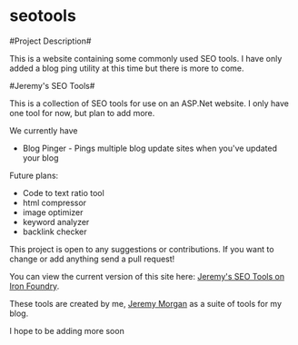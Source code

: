 seotools
========

#Project Description#

This is a website containing some commonly used SEO tools. I have only added a blog ping utility at this time but there is more to come. 

#Jeremy's SEO Tools#

This is a collection of SEO tools for use on an ASP.Net website. I only have one tool for now, but plan to add more. 

We currently have

- Blog Pinger - Pings multiple blog update sites when you've updated your blog

Future plans:

- Code to text ratio tool
- html compressor
- image optimizer
- keyword analyzer
- backlink checker

This project is open to any suggestions or contributions. If you want to change or add anything send a pull request!

You can view the current version of this site here: [Jeremy's SEO Tools on Iron Foundry](http://seotools.ironfoundry.me).

These tools are created by me, [Jeremy Morgan](http://www.jeremymorgan.com) as a suite of tools for my blog.

I hope to be adding more soon
